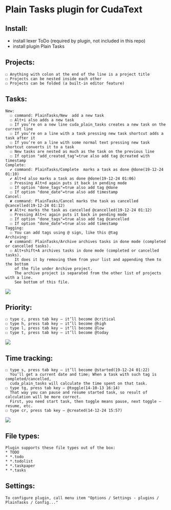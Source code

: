 # Plain Tasks plugin for CudaText

  ## Install:
  
  * install lexer ToDo (required by plugin, not included in this repo)
  * install plugin Plain Tasks

  ## Projects:
    ☐ Anything with colon at the end of the line is a project title
    ☐ Projects can be nested inside each other
    ☐ Projects can be folded (a built-in editor feature)

  ## Tasks:
    New:
      ☐ command: PlainTasks/New  add a new task
      ☐ Alt+i also adds a new task
      ☐ If you’re on a new line cuda_plain_tasks creates a new task on the current line
      ☐ If you’re on a line with a task pressing new task shortcut adds a task after it
      ☐ If you’re on a line with some normal text pressing new task shortcut converts it to a task
      ☐ New tasks are nested as much as the task on the previous line
      ☐ If option "add_created_tag"=true also add tag @created with timestamp
    Complete:
      ✔ command: PlainTasks/Complete  marks a task as done @done(19-12-24 01:10)
      ✔ Alt+d also marks a task as done @done(19-12-24 01:06)
      ☐ Pressing Alt+d again puts it back in pending mode
      ☐ If option "done_tags"=true also add tag @done
      ☐ If option "done_date"=true also add timestamp
    Cancel:
      ✘ command: PlainTasks/Cancel marks the task as cancelled @cancelled(19-12-24 01:12)
      ✘ Alt+c marks the task as cancelled @cancelled(19-12-24 01:12)
      ☐ Pressing Alt+c again puts it back in pending mode
      ☐ If option "done_tags"=true also add tag @cancelled
      ☐ If option "done_date"=true also add timestamp
    Tagging:
      ☐ You can add tags using @ sign, like this @tag
    Archiving:
      ✘ command: PlainTasks/Archive archives tasks in done mode (completed or cancelled tasks).
      ☐ Alt+shift+A archives tasks in done mode (completed or cancelled tasks).
        It does it by removing them from your list and appending them to the bottom
        of the file under Archive project.
        The archive project is separated from the other list of projects with a line.
        See bottom of this file.
  ![](https://media.giphy.com/media/RN9Aqa8Aat4MRGW7d3/giphy.gif)

  ## Priority:
    ☐ type c, press tab key — it’ll become @critical
    ☐ type h, press tab key — it’ll become @high
    ☐ type l, press tab key — it’ll become @low
    ☐ type t, press tab key — it’ll become @today
   ![](https://i.imgur.com/ITJ2Ql8.png)

  ## Time tracking:
    ☐ type s, press tab key — it’ll become @started(19-12-24 01:22)
      You’ll get a current date and time; When a task with such tag is completed/cancelled,
      cuda_plain_tasks will calculate the time spent on that task.
    ☐ type tg, press tab key — @toggle(14-10-13 16:14)
      That way you can pause and resume started task, so result of calculation will be more correct.
      First, you need start task, then toggle means pause, next toggle — resume, etc.
    ☐ type cr, press tab key — @created(14-12-24 15:57)
  ![](https://media.giphy.com/media/kIF5xIqz8dmdnW4cTF/giphy.gif)

  ## File types:
    Plugin supports these file types out of the box:
    * TODO
    * *.todo
    * *.todolist
    * *.taskpaper
    * *.tasks

  ## Settings:
    To configure plugin, call menu item "Options / Settings - plugins / PlainTasks / Config..."
